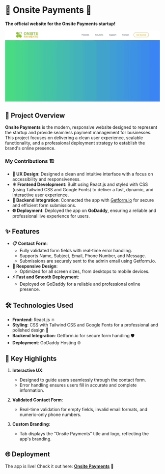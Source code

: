 # 🌟 Onsite Payments 🌟  
**The official website for the Onsite Payments startup!**  

![Onsite Payments Demo](onsitepayments.gif)

## 🚀 Project Overview  
**Onsite Payments** is the modern, responsive website designed to represent the startup and provide seamless payment management for businesses. This project focuses on delivering a clean user experience, scalable functionality, and a professional deployment strategy to establish the brand's online presence.

### My Contributions 🏗️  
- **🎨 UX Design**: Designed a clean and intuitive interface with a focus on accessibility and responsiveness.  
- **⚛️ Frontend Development**: Built using React.js and styled with CSS (using Tailwind CSS and Google Fonts) to deliver a fast, dynamic, and interactive user experience.  
- **🔧 Backend Integration**: Connected the app with [Getform.io](https://getform.io/) for secure and efficient form submissions.  
- **🌐 Deployment**: Deployed the app on **GoDaddy**, ensuring a reliable and professional live experience for users.  

## ✨ Features  
- **📋 Contact Form**:  
  - Fully validated form fields with real-time error handling.  
  - Supports Name, Subject, Email, Phone Number, and Message.  
  - Submissions are securely sent to the admin email using Getform.io.  
- **📱 Responsive Design**:  
  - Optimized for all screen sizes, from desktops to mobile devices.  
- **⚡ Fast and Smooth Deployment**:  
  - Deployed on GoDaddy for a reliable and professional online presence.  

## 🛠️ Technologies Used  
- **Frontend**: React.js ⚛️  
- **Styling**: CSS with Tailwind CSS and Google Fonts for a professional and polished design 🎨  
- **Backend Integration**: Getform.io for secure form handling 🛡️  
- **Deployment**: GoDaddy Hosting 🌐  

## 🌟 Key Highlights  
1. **Interactive UX**:  
   - Designed to guide users seamlessly through the contact form.  
   - Error handling ensures users fill in accurate and complete information.  

2. **Validated Contact Form**:  
   - Real-time validation for empty fields, invalid email formats, and numeric-only phone numbers.  

3. **Custom Branding**:  
   - Tab displays the “Onsite Payments” title and logo, reflecting the app's branding.  

## 🌐 Deployment  
The app is live! Check it out here: **[Onsite Payments](https://onsite-payments.com)** 🚀
